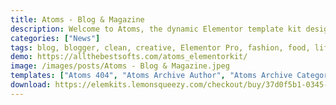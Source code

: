 ```yaml
---
title: Atoms - Blog & Magazine
description: Welcome to Atoms, the dynamic Elementor template kit designed for blogs and online magazines. Elevate your online presence with our captivating and functional templates. Seamlessly blending aesthetics and functionality, Atoms offers a range of layouts tailored to showcase your content and engage your readers. Utilize Elementor's intuitive drag-and-drop editor to personalize fonts, colors, and arrangements. Whether you're spotlighting articles, news, or features, Atoms ensures an immersive browsing experience. Transform your website into a hub of information and creativity with Atoms – the ultimate Elementor template kit for blogs and online magazines. Spark conversations and inspire readers today.
categories: ["News"]
tags: blog, blogger, clean, creative, Elementor Pro, fashion, food, lifestyle, magazine, minimal, modern, newspaper, personal, responsive, travel
demo: https://allthebestsofts.com/atoms_elementorkit/
image: /images/posts/Atoms - Blog & Magazine.jpeg
templates: ["Atoms 404", "Atoms Archive Author", "Atoms Archive Category", "Atoms Contact", "Atoms Footer 1", "Atoms Footer 2", "Atoms Header 1", "Atoms Header 2", "Atoms Home 01", "Atoms Home 02", "Atoms Home 03", "Atoms Offcanvasmenu", "Atoms Search", "Atoms Single 1", "Atoms Single 2", "Global"]
download: https://elemkits.lemonsqueezy.com/checkout/buy/37d0f5b1-0345-4acb-b81c-40d8e8f105d8
---
```

